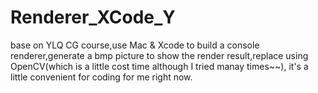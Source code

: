 # Renderer_XCode_Y
base on YLQ CG course,use Mac &amp; Xcode to build a console renderer,generate a bmp picture to show the render result,replace using OpenCV(which is a little cost time although I tried manay times~~), it's a little convenient for coding for me right now.
